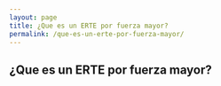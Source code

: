 ```yaml
---
layout: page
title: ¿Que es un ERTE por fuerza mayor?
permalink: /que-es-un-erte-por-fuerza-mayor/
---
```


## ¿Que es un ERTE por fuerza mayor?
